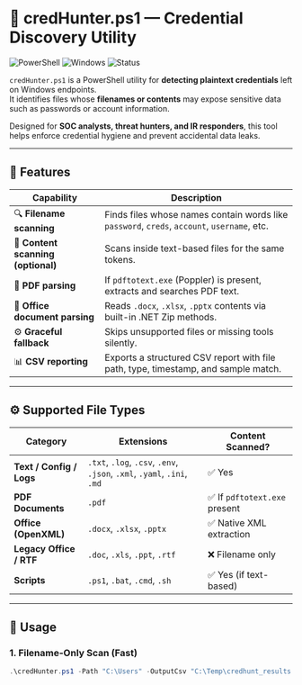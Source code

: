 # 🔐 credHunter.ps1 — Credential Discovery Utility

![PowerShell](https://img.shields.io/badge/PowerShell-5.1%2B-blue)
![Windows](https://img.shields.io/badge/Platform-Windows-lightgrey)
![Status](https://img.shields.io/badge/Status-Production-green)

`credHunter.ps1` is a PowerShell utility for **detecting plaintext credentials** left on Windows endpoints.  
It identifies files whose **filenames or contents** may expose sensitive data such as passwords or account information.

Designed for **SOC analysts, threat hunters, and IR responders**, this tool helps enforce credential hygiene and prevent accidental data leaks.

---

## 🧩 Features

| Capability | Description |
|-------------|--------------|
| 🔍 **Filename scanning** | Finds files whose names contain words like `password`, `creds`, `account`, `username`, etc. |
| 🧠 **Content scanning (optional)** | Scans inside text-based files for the same tokens. |
| 📄 **PDF parsing** | If `pdftotext.exe` (Poppler) is present, extracts and searches PDF text. |
| 🧾 **Office document parsing** | Reads `.docx`, `.xlsx`, `.pptx` contents via built-in .NET Zip methods. |
| ⚙️ **Graceful fallback** | Skips unsupported files or missing tools silently. |
| 📊 **CSV reporting** | Exports a structured CSV report with file path, type, timestamp, and sample match. |

---

## ⚙️ Supported File Types

| Category | Extensions | Content Scanned? |
|-----------|-------------|------------------|
| **Text / Config / Logs** | `.txt`, `.log`, `.csv`, `.env`, `.json`, `.xml`, `.yaml`, `.ini`, `.md` | ✅ Yes |
| **PDF Documents** | `.pdf` | ✅ If `pdftotext.exe` present |
| **Office (OpenXML)** | `.docx`, `.xlsx`, `.pptx` | ✅ Native XML extraction |
| **Legacy Office / RTF** | `.doc`, `.xls`, `.ppt`, `.rtf` | ❌ Filename only |
| **Scripts** | `.ps1`, `.bat`, `.cmd`, `.sh` | ✅ Yes (if text-based) |

---

## 🚀 Usage

### 1. Filename-Only Scan (Fast)
```powershell
.\credHunter.ps1 -Path "C:\Users" -OutputCsv "C:\Temp\credhunt_results.csv"
